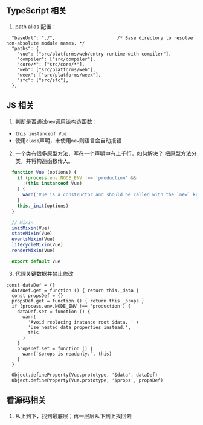 ## TypeScript 相关
1. path alias 配置： 
```
  "baseUrl": "./",                       /* Base directory to resolve non-absolute module names. */
  "paths": {
    "vue": ["src/platforms/web/entry-runtime-with-compiler"],
    "compiler": ["src/compiler"],
    "core/*": ["src/core/*"],
    "web": ["src/platforms/web"],
    "weex": ["src/platforms/weex"],
    "sfc": ["src/sfc"],
  },  
```
## JS 相关
1. 判断是否通过`new`调用该构造函数：
- `this instanceof Vue`
- 使用`class`声明，未使用`new`则语言会自动报错

2. 一个类有很多原型方法，写在一个声明中有上千行，如何解决？
把原型方法分类，并将构造函数传入。
  ```js
    function Vue (options) {
      if (process.env.NODE_ENV !== 'production' &&
        !(this instanceof Vue)
      ) {
        warn('Vue is a constructor and should be called with the `new` keyword')
      }
      this._init(options)
    }

    // Mixin
    initMixin(Vue)
    stateMixin(Vue)
    eventsMixin(Vue)
    lifecycleMixin(Vue)
    renderMixin(Vue)

    export default Vue
  ```

3. 代理关键数据并禁止修改
```
const dataDef = {}
  dataDef.get = function () { return this._data }
  const propsDef = {}
  propsDef.get = function () { return this._props }
  if (process.env.NODE_ENV !== 'production') {
    dataDef.set = function () {
      warn(
        'Avoid replacing instance root $data. ' +
        'Use nested data properties instead.',
        this
      )
    }
    propsDef.set = function () {
      warn(`$props is readonly.`, this)
    }
  }

  Object.defineProperty(Vue.prototype, '$data', dataDef)
  Object.defineProperty(Vue.prototype, '$props', propsDef)
```

## 看源码相关
1. 从上到下，找到最底层；再一层层从下到上找回去